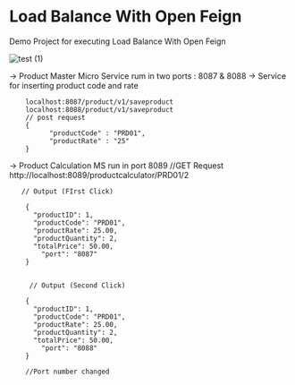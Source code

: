 # Load Balance With Open Feign
Demo Project for executing Load Balance With Open Feign

![test (1)](https://user-images.githubusercontent.com/10045954/145556232-1b93a340-0e42-45e9-92d1-f5c3e65d4206.jpg)

-> Product Master Micro Service rum in two ports : 8087 & 8088
 -> Service for inserting product code and rate
     
        localhost:8087/product/v1/saveproduct
        localhost:8088/product/v1/saveproduct
        // post request
        {
	          "productCode" : "PRD01",
	          "productRate" : "25"
        }
 -> Product Calculation MS run in port 8089
        //GET Request
        http://localhost:8089/productcalculator/PRD01/2
        
       // Output (FIrst Click)
        
        {
          "productID": 1,
          "productCode": "PRD01",
          "productRate": 25.00,
          "productQuantity": 2,
          "totalPrice": 50.00,
            "port": "8087"
        }
        
        
         // Output (Second Click)
        
        {
          "productID": 1,
          "productCode": "PRD01",
          "productRate": 25.00,
          "productQuantity": 2,
          "totalPrice": 50.00,
            "port": "8088"
        }
        
        //Port number changed 

